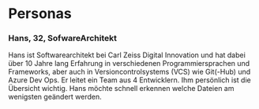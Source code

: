 # Personas 

### Hans, 32, SofwareArchitekt 
Hans ist Softwarearchitekt bei Carl Zeiss Digital Innovation und hat dabei über 10 Jahre lang Erfahrung in verschiedenen Programmiersprachen und Frameworks, aber auch in Versioncontrolsystems (VCS) wie Git(-Hub) und Azure Dev Ops. Er leitet ein Team aus 4 Entwicklern. Ihm persönlich ist die Übersicht wichtig. Hans möchte schnell erkennen welche Dateien am wenigsten geändert werden.